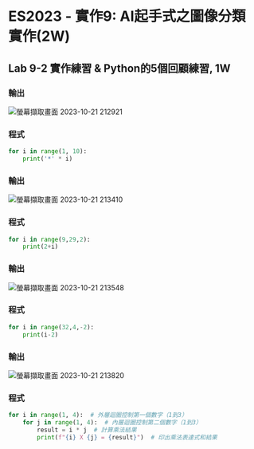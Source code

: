 # ES2023 - 實作9: AI起手式之圖像分類實作(2W)

## Lab 9-2 實作練習 & Python的5個回顧練習, 1W

### 輸出

![螢幕擷取畫面 2023-10-21 212921](https://github.com/knnv5h/ES-Fall2023/assets/43922704/8111e3d1-10cb-42a6-8647-a3b9a77ff5f2)

### 程式
``` python
for i in range(1, 10):
    print('*' * i)
```
### 輸出

![螢幕擷取畫面 2023-10-21 213410](https://github.com/knnv5h/ES-Fall2023/assets/43922704/7b95b1e2-854a-4adb-8d42-1447fe079d43)

### 程式
``` python
for i in range(9,29,2):
    print(2+i)
```
### 輸出

![螢幕擷取畫面 2023-10-21 213548](https://github.com/knnv5h/ES-Fall2023/assets/43922704/4c905f78-e10e-435f-9720-bee0a5d259b5)

### 程式
``` python
for i in range(32,4,-2):
    print(i-2)
```

### 輸出

![螢幕擷取畫面 2023-10-21 213820](https://github.com/knnv5h/ES-Fall2023/assets/43922704/c83d3b17-429e-44f8-85dc-e3fb4d179e70)

### 程式
``` python
for i in range(1, 4):  # 外層迴圈控制第一個數字（1到3）
    for j in range(1, 4):  # 內層迴圈控制第二個數字（1到3）
        result = i * j  # 計算乘法結果
        print(f"{i} X {j} = {result}")  # 印出乘法表達式和結果
```
